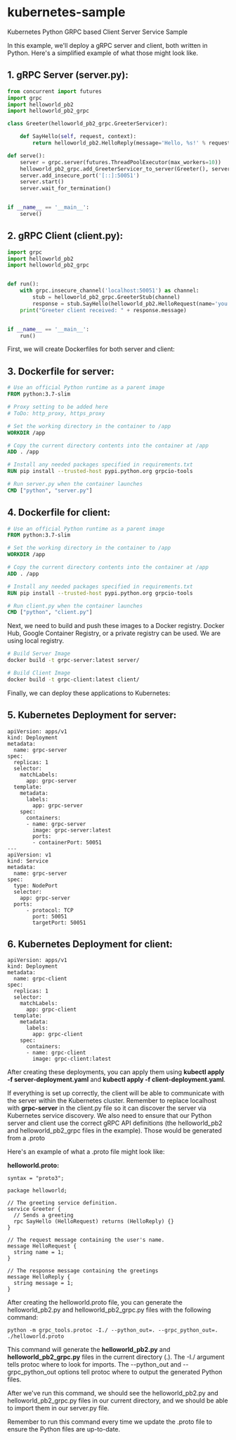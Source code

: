 # kubernetes-sample
Kubernetes Python GRPC based Client Server Service Sample

In this example, we'll deploy a gRPC server and client, both written in Python. Here's a simplified example of what those might look like.

## 1. gRPC Server (server.py):

```python
from concurrent import futures
import grpc
import helloworld_pb2
import helloworld_pb2_grpc

class Greeter(helloworld_pb2_grpc.GreeterServicer):

    def SayHello(self, request, context):
        return helloworld_pb2.HelloReply(message='Hello, %s!' % request.name)

def serve():
    server = grpc.server(futures.ThreadPoolExecutor(max_workers=10))
    helloworld_pb2_grpc.add_GreeterServicer_to_server(Greeter(), server)
    server.add_insecure_port('[::]:50051')
    server.start()
    server.wait_for_termination()


if __name__ == '__main__':
    serve()
```

## 2. gRPC Client (client.py):

```python
import grpc
import helloworld_pb2
import helloworld_pb2_grpc


def run():
    with grpc.insecure_channel('localhost:50051') as channel:
        stub = helloworld_pb2_grpc.GreeterStub(channel)
        response = stub.SayHello(helloworld_pb2.HelloRequest(name='you'))
    print("Greeter client received: " + response.message)


if __name__ == '__main__':
    run()
```

First, we will create Dockerfiles for both server and client:

## 3. Dockerfile for server:

```Dockerfile
# Use an official Python runtime as a parent image
FROM python:3.7-slim

# Proxy setting to be added here
# ToDo: http_proxy, https_proxy

# Set the working directory in the container to /app
WORKDIR /app

# Copy the current directory contents into the container at /app
ADD . /app

# Install any needed packages specified in requirements.txt
RUN pip install --trusted-host pypi.python.org grpcio-tools

# Run server.py when the container launches
CMD ["python", "server.py"]
```

## 4. Dockerfile for client:

```Dockerfile
# Use an official Python runtime as a parent image
FROM python:3.7-slim

# Set the working directory in the container to /app
WORKDIR /app

# Copy the current directory contents into the container at /app
ADD . /app

# Install any needed packages specified in requirements.txt
RUN pip install --trusted-host pypi.python.org grpcio-tools

# Run client.py when the container launches
CMD ["python", "client.py"]
```

Next, we need to build and push these images to a Docker registry. Docker Hub, Google Container Registry, or a private registry can be used. We are using local registry.

```bash
# Build Server Image
docker build -t grpc-server:latest server/

# Build Client Image
docker build -t grpc-client:latest client/
```

Finally, we can deploy these applications to Kubernetes:

## 5. Kubernetes Deployment for server:

```
apiVersion: apps/v1
kind: Deployment
metadata:
  name: grpc-server
spec:
  replicas: 1
  selector:
    matchLabels:
      app: grpc-server
  template:
    metadata:
      labels:
        app: grpc-server
    spec:
      containers:
      - name: grpc-server
        image: grpc-server:latest
        ports:
        - containerPort: 50051
---
apiVersion: v1
kind: Service
metadata:
  name: grpc-server
spec:
  type: NodePort
  selector:
    app: grpc-server
  ports:
      - protocol: TCP
        port: 50051
        targetPort: 50051
```

## 6. Kubernetes Deployment for client:

```
apiVersion: apps/v1
kind: Deployment
metadata:
  name: grpc-client
spec:
  replicas: 1
  selector:
    matchLabels:
      app: grpc-client
  template:
    metadata:
      labels:
        app: grpc-client
    spec:
      containers:
      - name: grpc-client
        image: grpc-client:latest
```

After creating these deployments, you can apply them using **kubectl apply -f server-deployment.yaml** and **kubectl apply -f client-deployment.yaml**.

If everything is set up correctly, the client will be able to communicate with the server within the Kubernetes cluster. Remember to replace localhost with **grpc-server** in the client.py file so it can discover the server via Kubernetes service discovery. We also need to ensure that our Python server and client use the correct gRPC API definitions (the helloworld_pb2 and helloworld_pb2_grpc files in the example). Those would be generated from a .proto

Here's an example of what a .proto file might look like:

**helloworld.proto:**

```
syntax = "proto3";

package helloworld;

// The greeting service definition.
service Greeter {
  // Sends a greeting
  rpc SayHello (HelloRequest) returns (HelloReply) {}
}

// The request message containing the user's name.
message HelloRequest {
  string name = 1;
}

// The response message containing the greetings
message HelloReply {
  string message = 1;
}
```

After creating the helloworld.proto file, you can generate the helloworld_pb2.py and helloworld_pb2_grpc.py files with the following command:

```
python -m grpc_tools.protoc -I./ --python_out=. --grpc_python_out=. ./helloworld.proto
```

This command will generate the **helloworld_pb2.py** and **helloworld_pb2_grpc.py** files in the current directory (.). The -I./ argument tells protoc where to look for imports. The --python_out and --grpc_python_out options tell protoc where to output the generated Python files.

After we've run this command, we should see the helloworld_pb2.py and helloworld_pb2_grpc.py files in our current directory, and we should be able to import them in our server.py file.

Remember to run this command every time we update the .proto file to ensure the Python files are up-to-date.

